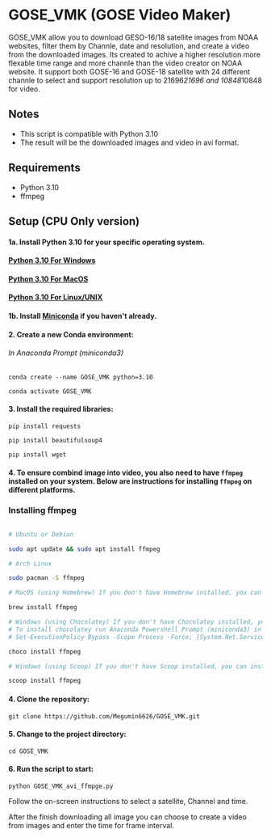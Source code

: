 # GOSE_VMK (GOSE Video Maker)
GOSE_VMK allow you to download GESO-16/18 satellite images from NOAA websites, filter them by Channle, date and resolution, and create a video from the downloaded images.
Its created to achive a higher resolution more flexable time range and more channle than the video creator on NOAA website.
It support both GOSE-16 and GOSE-18 satellite with 24 different channle to select and support resolution up to 21696*21696 and 10848*10848 for video.

## Notes

- This script is compatible with Python 3.10
- The result will be the downloaded images and video in avi format.


## Requirements

- Python 3.10
- ffmpeg


## Setup (CPU Only version)

#### 1a. Install Python 3.10 for your specific operating system.
#### [Python 3.10 For Windows](https://www.python.org/downloads/windows/)
#### [Python 3.10 For MacOS](https://www.python.org/downloads/macos/)
#### [Python 3.10 For Linux/UNIX](https://www.python.org/downloads/source/)
#### 1b. Install [Miniconda](https://docs.conda.io/en/latest/miniconda.html) if you haven't already.
#### 2. Create a new Conda environment:
###### In Anaconda Prompt (miniconda3)
  `conda create --name GOSE_VMK python=3.10`

  `conda activate GOSE_VMK`
  
#### 3. Install the required libraries:

`pip install requests`

`pip install beautifulsoup4`

`pip install wget`

#### 4. To ensure combind image into video, you also need to have `ffmpeg` installed on your system. Below are instructions for installing `ffmpeg` on different platforms.

### Installing ffmpeg

```bash

# Ubuntu or Debian

sudo apt update && sudo apt install ffmpeg

# Arch Linux

sudo pacman -S ffmpeg

# MacOS (using Homebrew) If you don't have Homebrew installed, you can install it from https://brew.sh/.

brew install ffmpeg

# Windows (using Chocolatey) If you don't have Chocolatey installed, you can install it from https://chocolatey.org/.
# To install chocolatey run Anaconda Powershell Prompt (miniconda3) in Admin and run
# Set-ExecutionPolicy Bypass -Scope Process -Force; [System.Net.ServicePointManager]::SecurityProtocol = [System.Net.ServicePointManager]::SecurityProtocol -bor 3072; iex ((New-Object System.Net.WebClient).DownloadString('https://community.chocolatey.org/install.ps1'))

choco install ffmpeg

# Windows (using Scoop) If you don't have Scoop installed, you can install it from https://scoop.sh/.

scoop install ffmpeg

```

#### 4. Clone the repository: 

`git clone https://github.com/Megumin6626/GOSE_VMK.git`

#### 5. Change to the project directory: 

`cd GOSE_VMK`

#### 6. Run the script to start: 

`python GOSE_VMK_avi_ffmpge.py`

Follow the on-screen instructions to select a satellite, Channel and time.

After the finish downloading all image you can choose to create a video from images and enter the time for frame interval.
